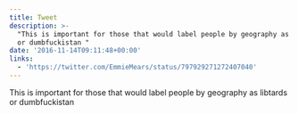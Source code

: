 ```yaml
---
title: Tweet
description: >-
  "This is important for those that would label people by geography as libtards
  or dumbfuckistan "
date: '2016-11-14T09:11:48+00:00'
links:
  - 'https://twitter.com/EmmieMears/status/797929271272407040'
---
```

This is important for those that would label people by geography as libtards or dumbfuckistan 
